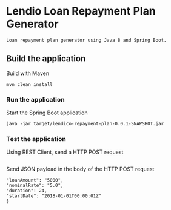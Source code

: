 # Lendio Loan Repayment Plan Generator

```Loan repayment plan generator using Java 8 and Spring Boot.```

## Build the application

Build with Maven

```mvn clean install```

### Run the application

Start the Spring Boot application

```cd PROJECT_ROOT_DIR 
java -jar target/lendico-repayment-plan-0.0.1-SNAPSHOT.jar 
```

### Test the application

Using REST Client, send a HTTP POST request

```http://localhost:8080/generate-plan
```

Send JSON payload in the body of the HTTP POST request

```{
"loanAmount": "5000",
"nominalRate": "5.0",
"duration": 24,
"startDate": "2018-01-01T00:00:01Z"
}
```
